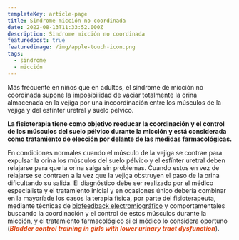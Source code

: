 ```yaml
---
templateKey: article-page
title: Sindrome micción no coordinada
date: 2022-08-13T11:33:52.000Z
description: Sindrome micción no coordinada
featuredpost: true
featuredimage: /img/apple-touch-icon.png
tags:
  - sindrome
  - micción
---
```

<p class="intro">Más frecuente en niños que en adultos, el síndrome de micción no coordinada supone la imposibilidad de vaciar totalmente la orina almacenada en la vejiga por una incoordinación entre los músculos de la vejiga y del esfí­nter uretral y suelo pélvico.</p>

<p class="resumenTexto right"><b>La fisioterapia tiene como objetivo reeducar la coordinación y el control de los músculos del suelo pélvico durante la micción y está considerada como tratamiento de elección por delante de las medidas farmacológicas.</b></p>

<p>En condiciones normales cuando el músculo de la vejiga se contrae para expulsar la orina los músculos del suelo pélvico y el esfí­nter uretral deben relajarse para que la orina salga sin problemas. Cuando estos en vez de relajarse se contraen a la vez que la vejiga obstruyen el paso de la orina dificultando su salida. El diagnóstico debe ser realizado por el médico especialista y el tratamiento inicial y en ocasiones único deberí­a combinar en la mayorí­ade los casos la terapia fí­sica, por parte del fisioterapeuta, mediante técnicas de <a href="http://www.fisioterapiasuelopelvico.com/tecnicas/biofeedback-electromiografico">biofeedback electromiográfico</a> y comportamentales buscando la coordinación y el control de estos músculos durante la micción, y el tratamiento farmacológico si el médico lo considera oportuno (<em><strong><a href="http://www.ncbi.nlm.nih.gov/pubmed/23489504" style="box-sizing: border-box; color: rgb(221, 72, 20); text-decoration: none; background: transparent;" target="_blank">Bladder control training in girls with lower urinary tract dysfunction</a></strong></em>).</p>
